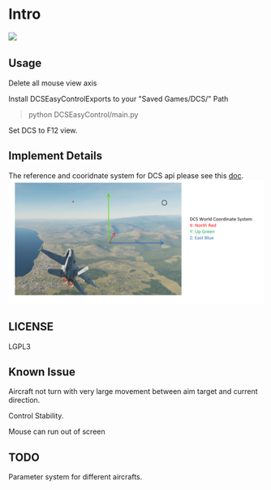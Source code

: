 # Intro

![](doc/demo0.png)

## Usage

Delete all mouse view axis

Install DCSEasyControlExports to your "Saved Games/DCS/" Path

>python DCSEasyControl/main.py

Set DCS to F12 view.

## Implement Details

The reference and cooridnate system for DCS api please see this [doc](./doc/dcs.md).
![](./doc/world_axis.PNG)

## LICENSE
LGPL3

## Known Issue
Aircraft not turn with very large movement between aim target and current direction.

Control Stability.

Mouse can run out of screen


## TODO

Parameter system for different aircrafts.
